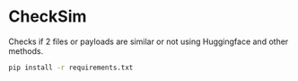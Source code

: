 # CheckSim
Checks if 2 files or payloads are similar or not using Huggingface and other methods.


```sh
pip install -r requirements.txt
```
